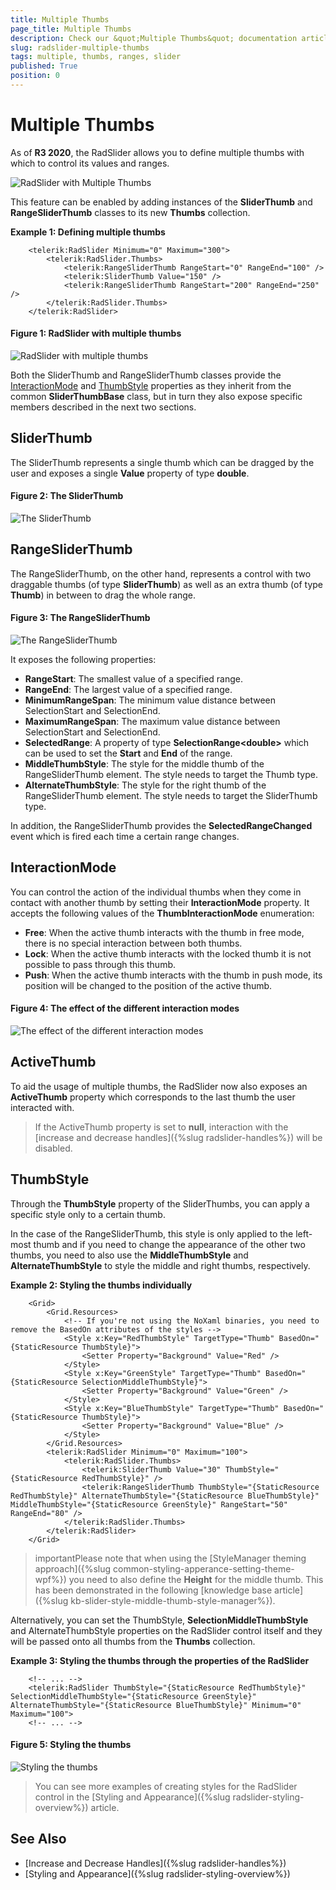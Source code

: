 ```yaml
---
title: Multiple Thumbs
page_title: Multiple Thumbs
description: Check our &quot;Multiple Thumbs&quot; documentation article for the RadSlider {{ site.framework_name }} control.
slug: radslider-multiple-thumbs
tags: multiple, thumbs, ranges, slider
published: True
position: 0
---
```


# Multiple Thumbs

As of **R3 2020**, the RadSlider allows you to define multiple thumbs with which to control its values and ranges.

![RadSlider with Multiple Thumbs](images/multiple-thumbs-overview.png)

This feature can be enabled by adding instances of the **SliderThumb** and **RangeSliderThumb** classes to its new **Thumbs** collection.

__Example 1: Defining multiple thumbs__

```XAML
    <telerik:RadSlider Minimum="0" Maximum="300">
        <telerik:RadSlider.Thumbs>
            <telerik:RangeSliderThumb RangeStart="0" RangeEnd="100" />
            <telerik:SliderThumb Value="150" />
            <telerik:RangeSliderThumb RangeStart="200" RangeEnd="250" />
        </telerik:RadSlider.Thumbs>
    </telerik:RadSlider>
```

#### Figure 1: RadSlider with multiple thumbs

![RadSlider with multiple thumbs](images/multiple-thumbs-1.png)

Both the SliderThumb and RangeSliderThumb classes provide the [InteractionMode](#interactionmode) and [ThumbStyle](#thumbstyle) properties as they inherit from the common **SliderThumbBase** class, but in turn they also expose specific members described in the next two sections.

## SliderThumb

The SliderThumb represents a single thumb which can be dragged by the user and exposes a single **Value** property of type **double**.

#### Figure 2: The SliderThumb

![The SliderThumb](images/multiple-thumbs-2.gif)

## RangeSliderThumb

The RangeSliderThumb, on the other hand, represents a control with two draggable thumbs (of type **SliderThumb**) as well as an extra thumb (of type **Thumb**) in between to drag the whole range.

#### Figure 3: The RangeSliderThumb

![The RangeSliderThumb](images/multiple-thumbs-3.gif)

It exposes the following properties:

- **RangeStart**: The smallest value of a specified range.
- **RangeEnd**: The largest value of a specified range.
- **MinimumRangeSpan**: The minimum value distance between SelectionStart and SelectionEnd.
- **MaximumRangeSpan**: The maximum value distance between SelectionStart and SelectionEnd.
- **SelectedRange**: A property of type **SelectionRange\<double>** which can be used to set the **Start** and **End** of the range.
- **MiddleThumbStyle**: The style for the middle thumb of the RangeSliderThumb element. The style needs to target the Thumb type.
- **AlternateThumbStyle**: The style for the right thumb of the RangeSliderThumb element. The style needs to target the SliderThumb type.

In addition, the RangeSliderThumb provides the **SelectedRangeChanged** event which is fired each time a certain range changes.

## InteractionMode

You can control the action of the individual thumbs when they come in contact with another thumb by setting their **InteractionMode** property. It accepts the following values of the **ThumbInteractionMode** enumeration:

- **Free**: When the active thumb interacts with the thumb in free mode, there is no special interaction between both thumbs.
- **Lock**: When the active thumb interacts with the locked thumb it is not possible to pass through this thumb.
- **Push**: When the active thumb interacts with the thumb in push mode, its position will be changed to the position of the active thumb.

#### Figure 4: The effect of the different interaction modes

![The effect of the different interaction modes](images/multiple-thumbs-4.gif)

## ActiveThumb

To aid the usage of multiple thumbs, the RadSlider now also exposes an **ActiveThumb** property which corresponds to the last thumb the user interacted with.

>If the ActiveThumb property is set to **null**, interaction with the [increase and decrease handles]({%slug radslider-handles%}) will be disabled.

## ThumbStyle

Through the **ThumbStyle** property of the SliderThumbs, you can apply a specific style only to a certain thumb.

In the case of the RangeSliderThumb, this style is only applied to the left-most thumb and if you need to change the appearance of the other two thumbs, you need to also use the **MiddleThumbStyle** and **AlternateThumbStyle** to style the middle and right thumbs, respectively.

__Example 2: Styling the thumbs individually__

```XAML
    <Grid>
        <Grid.Resources>
            <!-- If you're not using the NoXaml binaries, you need to remove the BasedOn attributes of the styles -->
            <Style x:Key="RedThumbStyle" TargetType="Thumb" BasedOn="{StaticResource ThumbStyle}">
                <Setter Property="Background" Value="Red" />
            </Style>
            <Style x:Key="GreenStyle" TargetType="Thumb" BasedOn="{StaticResource SelectionMiddleThumbStyle}">
                <Setter Property="Background" Value="Green" />
            </Style>
            <Style x:Key="BlueThumbStyle" TargetType="Thumb" BasedOn="{StaticResource ThumbStyle}">
                <Setter Property="Background" Value="Blue" />
            </Style>
        </Grid.Resources>
        <telerik:RadSlider Minimum="0" Maximum="100">
            <telerik:RadSlider.Thumbs>
                <telerik:SliderThumb Value="30" ThumbStyle="{StaticResource RedThumbStyle}" />
                <telerik:RangeSliderThumb ThumbStyle="{StaticResource RedThumbStyle}" AlternateThumbStyle="{StaticResource BlueThumbStyle}" MiddleThumbStyle="{StaticResource GreenStyle}" RangeStart="50" RangeEnd="80" />
            </telerik:RadSlider.Thumbs>
        </telerik:RadSlider>
    </Grid>
```

>importantPlease note that when using the [StyleManager theming approach]({%slug common-styling-apperance-setting-theme-wpf%}) you need to also define the **Height** for the middle thumb. This has been demonstrated in the following [knowledge base article]({%slug kb-slider-style-middle-thumb-style-manager%}).

Alternatively, you can set the ThumbStyle, **SelectionMiddleThumbStyle** and AlternateThumbStyle properties on the RadSlider control itself and they will be passed onto all thumbs from the **Thumbs** collection.

__Example 3: Styling the thumbs through the properties of the RadSlider__

```XAML
    <!-- ... -->
    <telerik:RadSlider ThumbStyle="{StaticResource RedThumbStyle}" SelectionMiddleThumbStyle="{StaticResource GreenStyle}" AlternateThumbStyle="{StaticResource BlueThumbStyle}" Minimum="0" Maximum="100">
    <!-- ... -->
```

#### Figure 5: Styling the thumbs

![Styling the thumbs](images/multiple-thumbs-5.png)

>You can see more examples of creating styles for the RadSlider control in the [Styling and Appearance]({%slug radslider-styling-overview%}) article.

## See Also

* [Increase and Decrease Handles]({%slug radslider-handles%})
* [Styling and Appearance]({%slug radslider-styling-overview%})
